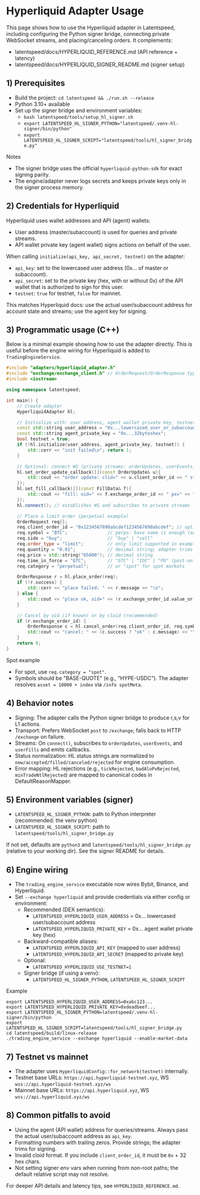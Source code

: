 # Hyperliquid Adapter Usage

This page shows how to use the Hyperliquid adapter in Latentspeed, including configuring the Python signer bridge, connecting private WebSocket streams, and placing/canceling orders. It complements:
- latentspeed/docs/HYPERLIQUID_REFERENCE.md (API reference + latency)
- latentspeed/docs/HYPERLIQUID_SIGNER_README.md (signer setup)

## 1) Prerequisites
- Build the project: `cd latentspeed && ./run.sh --release`
- Python 3.10+ available
- Set up the signer bridge and environment variables:
  - `bash latentspeed/tools/setup_hl_signer.sh`
  - `export LATENTSPEED_HL_SIGNER_PYTHON="latentspeed/.venv-hl-signer/bin/python"`
  - `export LATENTSPEED_HL_SIGNER_SCRIPT="latentspeed/tools/hl_signer_bridge.py"`

Notes
- The signer bridge uses the official `hyperliquid-python-sdk` for exact signing parity.
- The engine/adapter never logs secrets and keeps private keys only in the signer process memory.

## 2) Credentials for Hyperliquid
Hyperliquid uses wallet addresses and API (agent) wallets:
- User address (master/subaccount) is used for queries and private streams.
- API wallet private key (agent wallet) signs actions on behalf of the user.

When calling `initialize(api_key, api_secret, testnet)` on the adapter:
- `api_key`: set to the lowercased user address (0x… of master or subaccount).
- `api_secret`: set to the private key (hex, with or without 0x) of the API wallet that is authorized to sign for this user.
- `testnet`: `true` for testnet, `false` for mainnet.

This matches Hyperliquid docs: use the actual user/subaccount address for account state and streams; use the agent key for signing.

## 3) Programmatic usage (C++)
Below is a minimal example showing how to use the adapter directly. This is useful before the engine wiring for Hyperliquid is added to `TradingEngineService`.

```cpp
#include "adapters/hyperliquid_adapter.h"
#include "exchange/exchange_client.h" // OrderRequest/OrderResponse types
#include <iostream>

using namespace latentspeed;

int main() {
    // Create adapter
    HyperliquidAdapter hl;

    // Initialize with: user address, agent wallet private key, testnet flag
    const std::string user_address = "0x...lowercased_user_or_subaccount";
    const std::string agent_private_key = "0x...32byteshex";
    bool testnet = true;
    if (!hl.initialize(user_address, agent_private_key, testnet)) {
        std::cerr << "init failed\n"; return 1;
    }

    // Optional: connect WS (private streams: orderUpdates, userEvents, userFills)
    hl.set_order_update_callback([](const OrderUpdate& u){
        std::cout << "order update: clid=" << u.client_order_id << " status=" << u.status << "\n";
    });
    hl.set_fill_callback([](const FillData& f){
        std::cout << "fill: oid=" << f.exchange_order_id << " px=" << f.price << " sz=" << f.quantity << "\n";
    });
    hl.connect(); // establishes WS and subscribes to private streams

    // Place a limit order (perpetual example)
    OrderRequest req{};
    req.client_order_id = "0x1234567890abcdef1234567890abcdef"; // optional cloid; must be 0x + 32 hex chars
    req.symbol = "BTC";               // perps: base name is enough (adapter resolves asset)
    req.side = "buy";                 // "buy" | "sell"
    req.order_type = "limit";         // only limit supported in example
    req.quantity = "0.01";            // decimal string; adapter trims trailing zeros
    req.price = std::string("65000"); // decimal string
    req.time_in_force = "GTC";        // "GTC" | "IOC" | "PO" (post-only)
    req.category = "perpetual";       // or "spot" for spot markets

    OrderResponse r = hl.place_order(req);
    if (!r.success) {
        std::cerr << "place failed: " << r.message << "\n";
    } else {
        std::cout << "place ok, oid=" << (r.exchange_order_id.value_or("")) << "\n";
    }

    // Cancel by oid (if known) or by cloid (recommended)
    if (r.exchange_order_id) {
        OrderResponse c = hl.cancel_order(req.client_order_id, req.symbol, r.exchange_order_id);
        std::cout << "cancel: " << (c.success ? "ok" : c.message) << "\n";
    }
    return 0;
}
```

Spot example
- For spot, use `req.category = "spot"`.
- Symbols should be "BASE-QUOTE" (e.g., "HYPE-USDC"). The adapter resolves `asset = 10000 + index` via `/info spotMeta`.

## 4) Behavior notes
- Signing: The adapter calls the Python signer bridge to produce r,s,v for L1 actions.
- Transport: Prefers WebSocket `post` to `/exchange`; falls back to HTTP `/exchange` on failure.
- Streams: On `connect()`, subscribes to `orderUpdates`, `userEvents`, and `userFills` and emits callbacks.
- Status normalization: HL status strings are normalized to `new/accepted/filled/canceled/rejected` for engine consumption.
- Error mapping: HL rejections (e.g., `tickRejected`, `badAloPxRejected`, `minTradeNtlRejected`) are mapped to canonical codes in DefaultReasonMapper.

## 5) Environment variables (signer)
- `LATENTSPEED_HL_SIGNER_PYTHON`: path to Python interpreter (recommended: the venv python)
- `LATENTSPEED_HL_SIGNER_SCRIPT`: path to `latentspeed/tools/hl_signer_bridge.py`

If not set, defaults are `python3` and `latentspeed/tools/hl_signer_bridge.py` (relative to your working dir). See the signer README for details.

## 6) Engine wiring
- The `trading_engine_service` executable now wires Bybit, Binance, and Hyperliquid.
- Set `--exchange hyperliquid` and provide credentials via either config or environment:
  - Recommended (DEX semantics):
    - `LATENTSPEED_HYPERLIQUID_USER_ADDRESS` = 0x… lowercased user/subaccount address
    - `LATENTSPEED_HYPERLIQUID_PRIVATE_KEY` = 0x… agent wallet private key (hex)
  - Backward-compatible aliases:
    - `LATENTSPEED_HYPERLIQUID_API_KEY` (mapped to user address)
    - `LATENTSPEED_HYPERLIQUID_API_SECRET` (mapped to private key)
  - Optional:
    - `LATENTSPEED_HYPERLIQUID_USE_TESTNET=1`
  - Signer bridge (if using a venv):
    - `LATENTSPEED_HL_SIGNER_PYTHON`, `LATENTSPEED_HL_SIGNER_SCRIPT`

Example
```
export LATENTSPEED_HYPERLIQUID_USER_ADDRESS=0xabc123...
export LATENTSPEED_HYPERLIQUID_PRIVATE_KEY=0xdeadbeef...
export LATENTSPEED_HL_SIGNER_PYTHON=latentspeed/.venv-hl-signer/bin/python
export LATENTSPEED_HL_SIGNER_SCRIPT=latentspeed/tools/hl_signer_bridge.py
cd latentspeed/build/linux-release
./trading_engine_service --exchange hyperliquid --enable-market-data
```

## 7) Testnet vs mainnet
- The adapter uses `HyperliquidConfig::for_network(testnet)` internally.
- Testnet base URLs: `https://api.hyperliquid-testnet.xyz`, WS `wss://api.hyperliquid-testnet.xyz/ws`
- Mainnet base URLs: `https://api.hyperliquid.xyz`, WS `wss://api.hyperliquid.xyz/ws`

## 8) Common pitfalls to avoid
- Using the agent (API wallet) address for queries/streams. Always pass the actual user/subaccount address as `api_key`.
- Formatting numbers with trailing zeros. Provide strings; the adapter trims for signing.
- Invalid cloid format. If you include `client_order_id`, it must be `0x` + 32 hex chars.
- Not setting signer env vars when running from non-root paths; the default relative script may not resolve.

For deeper API details and latency tips, see `HYPERLIQUID_REFERENCE.md`.
